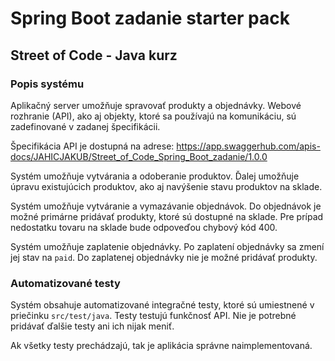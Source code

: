 # Spring Boot zadanie starter pack
## Street of Code - Java kurz
### Popis systému
Aplikačný server umožňuje spravovať produkty a objednávky.
Webové rozhranie (API), ako aj objekty, ktoré sa používajú na komunikáciu,
sú zadefinované v zadanej špecifikácii.

Špecifikácia API je dostupná na adrese: https://app.swaggerhub.com/apis-docs/JAHICJAKUB/Street_of_Code_Spring_Boot_zadanie/1.0.0

Systém umožňuje vytvárania a odoberanie produktov. Ďalej umožňuje
úpravu existujúcich produktov, ako aj navýšenie stavu produktov na sklade.

Systém umožňuje vytváranie a vymazávanie objednávok. Do objednávok je možné
primárne pridávať produkty, ktoré sú dostupné na sklade. Pre prípad nedostatku 
tovaru na sklade bude odpoveďou chybový kód 400.

Systém umožňuje zaplatenie objednávky. Po zaplatení objednávky sa zmení jej stav
na `paid`. Do zaplatenej objednávky nie je možné pridávať produkty.

### Automatizované testy
Systém obsahuje automatizované integračné testy, ktoré sú umiestnené v priečinku `src/test/java`.
Testy testujú funkčnosť API. Nie je potrebné pridávať ďalšie testy ani ich nijak meniť.

Ak všetky testy prechádzajú, tak je aplikácia správne naimplementovaná.
